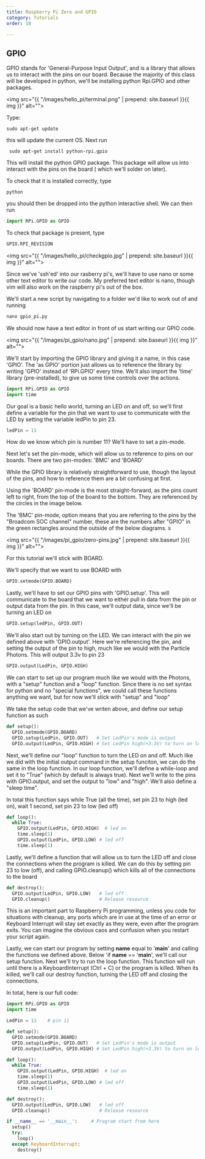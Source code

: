 ```yaml
---
title: Raspberry Pi Zero and GPIO
category: Tutorials
order: 10

---
```


## GPIO

GPIO stands for 'General-Purpose Input Output', and is a library that allows us to interact with the pins on our board. Because the majority of this class will be developed in python, we'll be installing python Rpi.GPIO and other packages.

<img src="{{ "/images/hello_pi/terminal.png" | prepend: site.baseurl }}{{ img }}" alt="">

Type:

```
sudo apt-get update
```

this will update the current OS. Next run

```
 sudo apt-get install python-rpi.gpio 
```

This will install the python GPIO package. This package will allow us into interact with the pins on the board ( which we'll solder on later).

To check that it is installed correctly, type

```
python
```

you should then be dropped into the python interactive shell. We can then run

```python
import RPi.GPIO as GPIO
```

To check that package is present, type

```python
GPIO.RPI_REVISION
```

<img src="{{ "/images/hello_pi/checkgpio.jpg" | prepend: site.baseurl }}{{ img }}" alt="">

Since we've 'ssh'ed' into our rasberry pi's, we'll have to use nano or some other text editor to write our code. My preferred text editor is nano, though vim will also work on the raspberry pi's out of the box. 

We'll start a new script by navigating to a folder we'd like to work out of and running

```python
nano gpio_pi.py 
```

We should now have a text editor in front of us start writing our GPIO code. 

<img src="{{ "/images/pi_gpio/nano.jpg" | prepend: site.baseurl }}{{ img }}" alt="">

We'll start by importing the GPIO library and giving it a name, in this case 'GPIO'. The 'as GPIO' portion just allows us to reference the library by writing 'GPIO' instead of 'RPi.GPIO' every time. We'll also import the 'time' library (pre-installed), to give us some time controls over the actions.

```python
import RPi.GPIO as GPIO
import time
```

Our goal is a basic hello world, turning an LED on and off, so we'll first define a variable for the pin that we want to use to communicate with the LED by setting the variable ledPin to pin 23.

```python
ledPin = 11
```


How do we know which pin is number 11? We'll have to set a pin-mode.

Next let's set the pin-mode, which will allow us to reference to pins on our boards. There are two pin-modes: 'BMC' and 'BOARD'

While the GPIO library is relatively straightforward to use, though the layout of the pins, and how to reference them are a bit confusing at first. 

Using the 'BOARD' pin-mode is the most straight-forward, as the pins count left to right, from the top of the board to the bottom. They are referenced by the circles in the image below.

The 'BMC' pin-mode, option means that you are referring to the pins by the "Broadcom SOC channel" number, these are the numbers after "GPIO" in the green rectangles around the outside of the below diagrams. s

<img src="{{ "/images/pi_gpio/zero-pins.jpg" | prepend: site.baseurl }}{{ img }}" alt="">

For this tutorial we'll stick with BOARD. 

We'll specify that we want to use BOARD with

```python
GPIO.setmode(GPIO.BOARD)
```

Lastly, we'll have to set our GPIO pins with 'GPIO.setup'. This will communicate to the board that we want to  either pull in data from the pin or output data from the pin. In this case, we'll output data, since we'll be turning an LED on

```python
GPIO.setup(ledPin, GPIO.OUT)
```


We'll also start out by turning on the LED. We can interact with the pin we defined above with 'GPIO.output'. Here we're referencing the pin, and setting the output of the pin to high, much like we would with the Particle Photons. This will output 3.3v to pin 23

```python
GPIO.output(LedPin, GPIO.HIGH)
```

We can start to set up our program much like we would with the Photons, with a "setup" function and a "loop" function. Since there is no set syntax for python and no "special functions", we could call these functions anything we want, but for now we'll stick with "setup" and "loop"

We take the setup code that we've writen above, and define our setup function as such

```python
def setup():
  GPIO.setmode(GPIO.BOARD)       
  GPIO.setup(LedPin, GPIO.OUT)   # Set LedPin's mode is output
  GPIO.output(LedPin, GPIO.HIGH) # Set LedPin high(+3.3V) to turn on led
```

Next, we'll define our "loop" function to turn the LED on and off. Much like we did with the initial output command in the setup funciton, we can do the same in the loop function. In our loop function, we'll define a while-loop and set it to "True" (which by default is always true). Next we'll write to the pins with GPIO.output, and set the output to "low" and "high". We'll also define a "sleep time". 

In total this function says while True (all the time), set pin 23 to high (led on), wait 1 second, set pin 23 to low (led off)

```python
def loop():
  while True:
    GPIO.output(LedPin, GPIO.HIGH)  # led on
    time.sleep(1)
    GPIO.output(LedPin, GPIO.LOW) # led off
    time.sleep(1)
```


Lastly, we'll define a function that will allow us to turn the LED off and close the connections when the program is killed. We can do this by setting pin 23 to low (off), and calling GPIO.cleanup() which kills all of the connections to the board

```python
def destroy():
  GPIO.output(LedPin, GPIO.LOW)   # led off
  GPIO.cleanup()                  # Release resource
```

This is an important part to Raspberry Pi programming, unless you code for situations with cleanup, any ports which are in use at the time of an error or Keyboard Interrupt will stay set exactly as they were, even after the program exits. You can imagine the obvious caos and confusion when you restart your script again.

Lastly, we can start our program by setting __name__ equal to '__main__' and calling the functions we defined above. Below 'if __name__ == '__main__', we'll call our setup function. Next we'll try to run the loop function. This function will run until there is a KeyboardInterrupt (Ctrl + C) or the program is killed. When its killed, we'll call our destroy function, turning the LED off and closing the connections. 

In total, here is our full code:

```python
import RPi.GPIO as GPIO
import time

LedPin = 11    # pin 11

def setup():
  GPIO.setmode(GPIO.BOARD)       
  GPIO.setup(LedPin, GPIO.OUT)   # Set LedPin's mode is output
  GPIO.output(LedPin, GPIO.HIGH) # Set LedPin high(+3.3V) to turn on led

def loop():
  while True:
    GPIO.output(LedPin, GPIO.HIGH)  # led on
    time.sleep(1)
    GPIO.output(LedPin, GPIO.LOW) # led off
    time.sleep(1)

def destroy():
  GPIO.output(LedPin, GPIO.LOW)   # led off
  GPIO.cleanup()                  # Release resource

if __name__ == '__main__':     # Program start from here
  setup()
  try:
    loop()
  except KeyboardInterrupt: 
    destroy()
```

